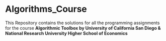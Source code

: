 # Algorithms_Course
This Repository contains the solutions for all the programming assignments for the course **Algorithmic Toolbox by University of California San Diego & National Research University Higher School of Economics**